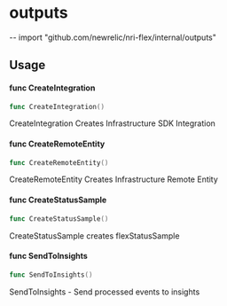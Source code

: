 # outputs
--
    import "github.com/newrelic/nri-flex/internal/outputs"


## Usage

#### func  CreateIntegration

```go
func CreateIntegration()
```
CreateIntegration Creates Infrastructure SDK Integration

#### func  CreateRemoteEntity

```go
func CreateRemoteEntity()
```
CreateRemoteEntity Creates Infrastructure Remote Entity

#### func  CreateStatusSample

```go
func CreateStatusSample()
```
CreateStatusSample creates flexStatusSample

#### func  SendToInsights

```go
func SendToInsights()
```
SendToInsights - Send processed events to insights
